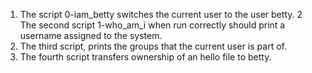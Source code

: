 1. The script 0-iam_betty switches the current user to the user betty.
2 The second script 1-who_am_i when run correctly should print a username assigned to the system.
3. The third script, prints the groups that the current user  is part of.
4. The fourth script transfers ownership of an hello file to betty.
